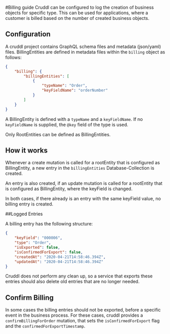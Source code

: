 #Billing guide
Cruddl can be configured to log the creation of business objects for specific type.
This can be used for applications, where a customer is billed based on the number of created business objects.

## Configuration

A cruddl project contains GraphQL schema files and metadata (json/yaml) files. BillingEntities are defined in metadata files within the `billing` object as follows:

```json
{
    "billing": {
        "billingEntities": [
            {
                "typeName": "Order",
                "keyFieldName": "orderNumber"
            }
        ]
    }
}
```

A BillingEntity is defined with a `typeName` and a `keyFieldName`. If no `keyFieldName` is supplied, the `@key` field of the type is used.

Only RootEntities can be defined as BillingEntities.

## How it works

Whenever a create mutation is called for a rootEntity that is configured as BillingEntity, a new entry in the `billingEntities` Database-Collection is created.

An entry is also created, if an update mutation is called for a rootEntity that is configured as BillingEntity, where the keyField is changed.

In both cases, if there already is an entry with the same keyField value, no billing entry is created.

##Logged Entries

A billing entry has the following structure:

```json
{
    "keyField": "000006",
    "type": "Order",
    "isExported": false,
    "isConfirmedForExport": false,
    "createdAt": "2020-04-21T14:58:46.394Z",
    "updatedAt": "2020-04-21T14:58:46.394Z"
}
```

Cruddl does not perform any clean up, so a service that exports these entries should also delete old entries that are no longer needed.

## Confirm Billing

In some cases the billing entries should not be exported, before a specific event in the business process.
For these cases, cruddl provides a `confirmBillingForOrder` mutation, that sets the `isConfirmedForExport` flag and the `confirmedForExportTimestamp`.
